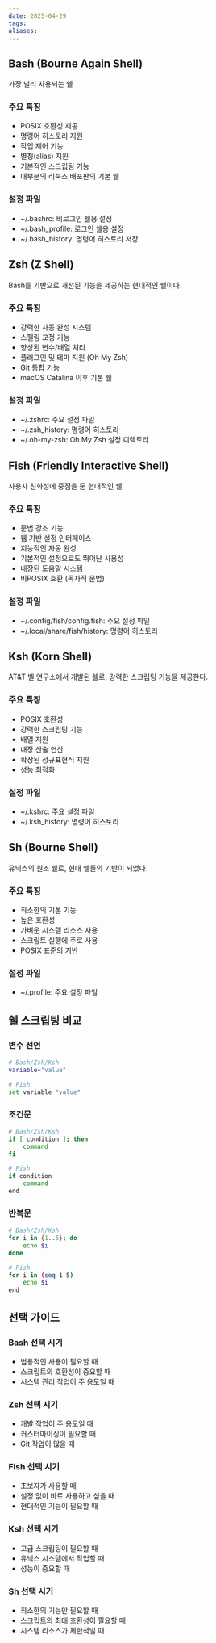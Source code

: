 ```yaml
---
date: 2025-04-29
tags: 
aliases:
---
```

## Bash (Bourne Again Shell)
가장 널리 사용되는 쉘

### 주요 특징
- POSIX 호환성 제공
- 명령어 히스토리 지원
- 작업 제어 기능
- 별칭(alias) 지원
- 기본적인 스크립팅 기능
- 대부분의 리눅스 배포판의 기본 쉘

### 설정 파일
- ~/.bashrc: 비로그인 쉘용 설정
- ~/.bash_profile: 로그인 쉘용 설정
- ~/.bash_history: 명령어 히스토리 저장

## Zsh (Z Shell)
Bash를 기반으로 개선된 기능을 제공하는 현대적인 쉘이다.

### 주요 특징
- 강력한 자동 완성 시스템
- 스펠링 교정 기능
- 향상된 변수/배열 처리
- 플러그인 및 테마 지원 (Oh My Zsh)
- Git 통합 기능
- macOS Catalina 이후 기본 쉘

### 설정 파일
- ~/.zshrc: 주요 설정 파일
- ~/.zsh_history: 명령어 히스토리
- ~/.oh-my-zsh: Oh My Zsh 설정 디렉토리

## Fish (Friendly Interactive Shell)
사용자 친화성에 중점을 둔 현대적인 쉘

### 주요 특징
- 문법 강조 기능
- 웹 기반 설정 인터페이스
- 지능적인 자동 완성
- 기본적인 설정으로도 뛰어난 사용성
- 내장된 도움말 시스템
- 비POSIX 호환 (독자적 문법)

### 설정 파일
- ~/.config/fish/config.fish: 주요 설정 파일
- ~/.local/share/fish/history: 명령어 히스토리

## Ksh (Korn Shell)
AT&T 벨 연구소에서 개발된 쉘로, 강력한 스크립팅 기능을 제공한다.

### 주요 특징
- POSIX 호환성
- 강력한 스크립팅 기능
- 배열 지원
- 내장 산술 연산
- 확장된 정규표현식 지원
- 성능 최적화

### 설정 파일
- ~/.kshrc: 주요 설정 파일
- ~/.ksh_history: 명령어 히스토리

## Sh (Bourne Shell)
유닉스의 원조 쉘로, 현대 쉘들의 기반이 되었다.

### 주요 특징
- 최소한의 기본 기능
- 높은 호환성
- 가벼운 시스템 리소스 사용
- 스크립트 실행에 주로 사용
- POSIX 표준의 기반

### 설정 파일
- ~/.profile: 주요 설정 파일

## 쉘 스크립팅 비교

### 변수 선언
```bash
# Bash/Zsh/Ksh
variable="value"

# Fish
set variable "value"
```

### 조건문
```bash
# Bash/Zsh/Ksh
if [ condition ]; then
    command
fi

# Fish
if condition
    command
end
```

### 반복문
```bash
# Bash/Zsh/Ksh
for i in {1..5}; do
    echo $i
done

# Fish
for i in (seq 1 5)
    echo $i
end
```

## 선택 가이드

### Bash 선택 시기
- 범용적인 사용이 필요할 때
- 스크립트의 호환성이 중요할 때
- 시스템 관리 작업이 주 용도일 때

### Zsh 선택 시기
- 개발 작업이 주 용도일 때
- 커스터마이징이 필요할 때
- Git 작업이 많을 때

### Fish 선택 시기
- 초보자가 사용할 때
- 설정 없이 바로 사용하고 싶을 때
- 현대적인 기능이 필요할 때

### Ksh 선택 시기
- 고급 스크립팅이 필요할 때
- 유닉스 시스템에서 작업할 때
- 성능이 중요할 때

### Sh 선택 시기
- 최소한의 기능만 필요할 때
- 스크립트의 최대 호환성이 필요할 때
- 시스템 리소스가 제한적일 때